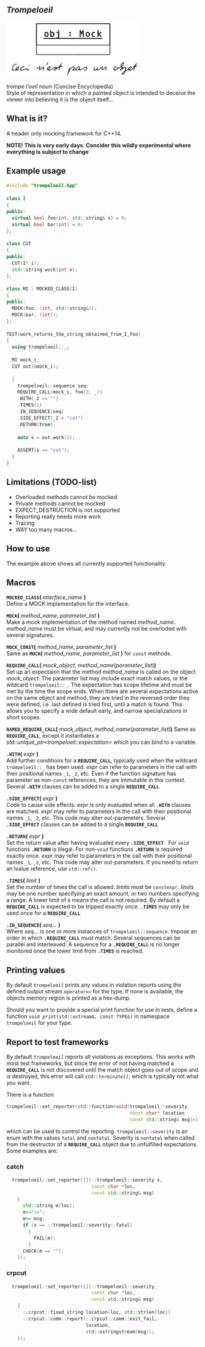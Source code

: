 ## *Trompeloeil*

![trompeloeil logo](trompeloeil-logo.png)  

*trompe l'oeil* noun    (Concise Encyclopedia)  
Style of representation in which a painted object is intended
to deceive the viewer into believing it is the object itself...

What is it?
-----------

A header only mocking framework for C++14.

**NOTE! This is very early days. Concider this wildly experimental where
everything is subject to change**

Example usage
-------------

```Cpp
#include "trompeloeil.hpp"

class I
{
public:
  virtual bool foo(int, std::string& s) = 0;
  virtual bool bar(int) = 0;
};

class CUT
{
public:
  CUT(I* i);
  std::string work(int n);
};

class MI : MOCKED_CLASS(I)
{
public:
  MOCK(foo, (int, std::string&));
  MOCK(bar, (int));
};

TEST(work_returns_the_string_obtained_from_I_foo)
{
  using trompeloeil::_;

  MI mock_i;
  CUT out(&mock_i);

  {
    trompeloeil::sequence seq;
    REQUIRE_CALL(mock_i, foo(3, _))
    .WITH(_2 == "")
    .TIMES(1)
    .IN_SEQUENCE(seq)
    .SIDE_EFFECT(_2 = "cat")
    .RETURN(true);

    auto s = out.work(3);

    ASSERT(s == "cat");
  }
}
```

Limitations (TODO-list)
-----------------------
- Overloaded methods cannot be mocked
- Private methods cannot be mocked
- EXPECT_DESTRUCTION is not supported
- Reporting really needs more work
- Tracing
- WAY too many macros...

How to use
----------
The example above shows all currently supported functionality

## Macros

**`MOCKED_CLASS`(** *interface_name* **)**  
Define a MOCK implementation for the interface.

**`MOCK`(** *method_name*, *parameter_list* **)**  
Make a mock implementation of the method named *method_name*. *method_name*
must be virtual, and may currently not be overloded with several signatures.

**`MOCK_CONST`(** *method_name*, *parameter_list* **)**  
Same as **`MOCK`(** *method_name*, *parameter_list* **)** for `const` methods.

**`REQUIRE_CALL`(** *mock_object*, *method_name*(*parameter_list*)**)**  
Set up an expectaion that the method *method_name* is called on the object
*mock_object*. The parameter list may include exact match values, or the
wildcard `trompeloeil::_`. The expectation has scope lifetime and must be
met by the time the scope ends. When there are several expectations active on
the same object and method, they are tried in the reversed order they were
defined, i.e. last defined is tried first, until a match is found. This allows
you to specify a wide default early, and narrow specializations in short
scopes.

**`NAMED_REQUIRE_CALL`(** *mock_object*, *method_name*(*parameter_list*)**)**
Same as **`REQUIRE_CALL`**, except it instantiates a
*std::unique_ptr&lt;trompeloeil::expectation&gt;* which you can bind to a variable.

**`.WITH`(** *expr* **)**  
Add further conditions for a **`REQUIRE_CALL`**, typically used when the
wildcard `trompeloeil::_` has been used. *expr* can refer to parameters in the
call with their positional names `_1`, `_2`, etc. Even if the
function signature has parameter as non-`const` references, they are
immutable in this context. Several **`.WITH`** clauses can be added to a single
**`REQUIRE_CALL`**

**`.SIDE_EFFECT`(** *expr* **)**  
Code to cause side effects. *expr* is only evaluated when all **`.WITH`**
clauses are matched. *expr* may refer to parameters in the call with their
positional names `_1`, `_2`, etc. This code may alter out-parameters.
Several **`.SIDE_EFFECT`** clauses can be added to a single **`REQUIRE_CALL`**

**`.RETURN`(** *expr* **)**  
Set the return value after having evaluated every **`.SIDE_EFFECT`** . For `void`
functions **`.RETURN`** is illegal. For non-`void` functions **`.RETURN`** is
required exactly once. *expr* may refer to parameters in the call with their
positional names `_1`, `_2`, etc. This code may alter out-parameters. If you
need to return an lvalue reference, use `std::ref()`.

**`.TIMES`(** *limit* **)**  
Set the number of times the call is allowed. *limits* must be `constexpr`.
*limits* may be one number specifying an exact amount, or two numbers
specifying a range. A lower limit of `0` means the call is not required.
By default a **`REQUIRE_CALL`** is expected to be tripped exactly once.
**`.TIMES`** may only be used once for a **`REQUIRE_CALL`**

**`.IN_SEQUENCE`(** *seq...* **)**  
Where *seq...* is one or more instances of `trompeloeil::sequence`. Impose an
order in which **`.REQUIRE_CALL`** must match. Several sequences can be parallel
and interleaved. A sequence for a **`.REQUIRE_CALL`** is no longer monitored
once the lower limit from **`.TIMES`** is reached.

## Printing values

By default *`trompeloeil`* prints any values in violation reports using
the defined output stream `operator<<` for the type. If none is available,
the objects memory region is printed as a hex-dump.

Should you want to provide a special print function for use in tests,
define a function `void print(std::ostream&, const TYPE&)` in namespace
`trompeloeil` for your type.

## Report to test frameworks

By default *`trompeloeil`* reports all violations as exceptions. This
works with most test frameworks, but since the error of not having matched
a **`REQUIRE_CALL`** is not discovered until the match object goes out of
scope and is destroyed, this error will call *`std::terminate()`*, which
is typically not what you want.

There is a function  
```Cpp
trompeloeil::set_reporter(std::function<void(trompeloeil::severity,
                                             const char* location
                                             const std::string& msg)>)
```
which can be used to control the reporting. `trompeloeil::severity` is an enum
with the values `fatal` and `nonfatal`. Severity is `nonfatal` when called
from the destructor of a **`REQUIRE_CALL`** object due to unfulfilled
expectations. Some examples are:

### catch
```Cpp
  trompeloeil::set_reporter([](::trompeloeil::severity s,
                               const char *loc,
                               const std::string& msg)
    {
      std::string m(loc);
      m+="\n";
      m+= msg;
      if (s == ::trompeloeil::severity::fatal)
        {
          FAIL(m);
        }
      CHECK(m == "");
    });
```

### crpcut
```Cpp
  trompeloeil::set_reporter([](::trompeloeil::severity,
                               const char *loc,
                               const std::string& msg)
    {
      ::crpcut::fixed_string location(loc, std::strlen(loc))
      ::crpcut::comm::report(::crpcut::comm::exit_fail,
                             location,
                             std::ostringstream(msg));
    });
```
